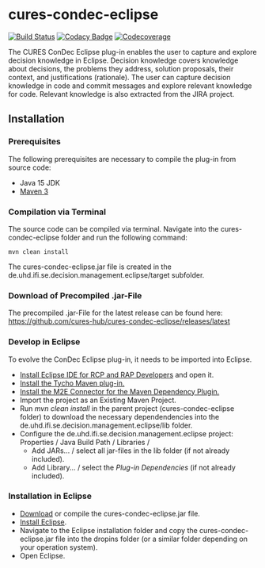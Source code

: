 # cures-condec-eclipse

[![Build Status](https://travis-ci.org/cures-hub/cures-condec-eclipse.svg?branch=master)](https://travis-ci.org/cures-hub/cures-condec-eclipse)
[![Codacy Badge](https://app.codacy.com/project/badge/Grade/d05c885619e24c5d8fb9113e203d10a4)](https://www.codacy.com/gh/cures-hub/cures-condec-eclipse/dashboard?utm_source=github.com&amp;utm_medium=referral&amp;utm_content=cures-hub/cures-condec-eclipse&amp;utm_campaign=Badge_Grade)
[![Codecoverage](https://codecov.io/gh/cures-hub/cures-condec-eclipse/branch/master/graph/badge.svg)](https://codecov.io/gh/cures-hub/cures-condec-eclipse/branch/master)

The CURES ConDec Eclipse plug-in enables the user to capture and explore decision knowledge in Eclipse. Decision knowledge covers knowledge about decisions, the problems they address, solution proposals, their context, and justifications (rationale). The user can capture decision knowledge in code and commit messages and explore relevant knowledge for code. Relevant knowledge is also extracted from the JIRA project.

## Installation

### Prerequisites
The following prerequisites are necessary to compile the plug-in from source code:
- Java 15 JDK
- [Maven 3](https://maven.apache.org)

### Compilation via Terminal
The source code can be compiled via terminal.
Navigate into the cures-condec-eclipse folder and run the following command:
```
mvn clean install
```
The cures-condec-eclipse.jar file is created in the de.uhd.ifi.se.decision.management.eclipse/target subfolder.

### Download of Precompiled .jar-File
The precompiled .jar-File for the latest release can be found here: https://github.com/cures-hub/cures-condec-eclipse/releases/latest

### Develop in Eclipse
To evolve the ConDec Eclipse plug-in, it needs to be imported into Eclipse.
- [Install Eclipse IDE for RCP and RAP Developers](https://www.eclipse.org/downloads/packages/) and open it.
- [Install the Tycho Maven plug-in.](http://codeandme.blogspot.com/2012/12/tycho-build-1-building-plug-ins.html)
- [Install the M2E Connector for the Maven Dependency Plugin.](https://marketplace.eclipse.org/content/m2e-connector-maven-dependency-plugin)
- Import the project as an Existing Maven Project.
- Run *mvn clean install* in the parent project (cures-condec-eclipse folder) to download the necessary dependendencies into the de.uhd.ifi.se.decision.management.eclipse/lib folder.
- Configure the de.uhd.ifi.se.decision.management.eclipse project: Properties / Java Build Path / Libraries / 
    - Add JARs... / select all jar-files in the lib folder (if not already included).
    - Add Library... / select the *Plug-in Dependencies* (if not already included).

### Installation in Eclipse
- [Download](https://github.com/cures-hub/cures-condec-eclipse/releases/latest) or compile the cures-condec-eclipse.jar file.
- [Install Eclipse](https://www.eclipse.org/downloads/packages/).
- Navigate to the Eclipse installation folder and copy the cures-condec-eclipse.jar file into the dropins folder (or a similar folder depending on your operation system).
- Open Eclipse.

